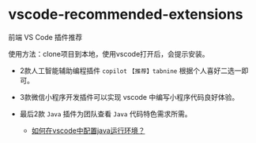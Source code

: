 # vscode-recommended-extensions

前端 VS Code 插件推荐

使用方法：clone项目到本地，使用vscode打开后，会提示安装。

- 2款人工智能辅助编程插件 `copilot` `【推荐】tabnine` 根据个人喜好二选一即可。

- 3款微信小程序开发插件可以实现 vscode 中编写小程序代码良好体验。

- 最后2款 `Java` 插件为团队查看 `Java` 代码特色需求所需。
    - [如何在vscode中配置java运行环境？](https://www.zhihu.com/question/278838022/answer/1709832515)
